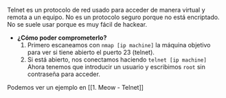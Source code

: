Telnet es un protocolo de red usado para acceder de manera virtual y remota a un equipo. No es un protocolo seguro porque no está encriptado. No se suele usar porque es muy fácil de hackear.

* **¿Cómo poder comprometerlo?**
	1. Primero escaneamos con `nmap [ip machine]` la máquina objetivo para ver si tiene abierto el puerto 23 (telnet).
	2. Si está abierto, nos conectamos haciendo `telnet [ip machine]`
		Ahora tenemos que introducir un usuario y escribimos `root` sin contraseña para acceder.
	
Podemos ver un ejemplo en [[1. Meow - Telnet]]

